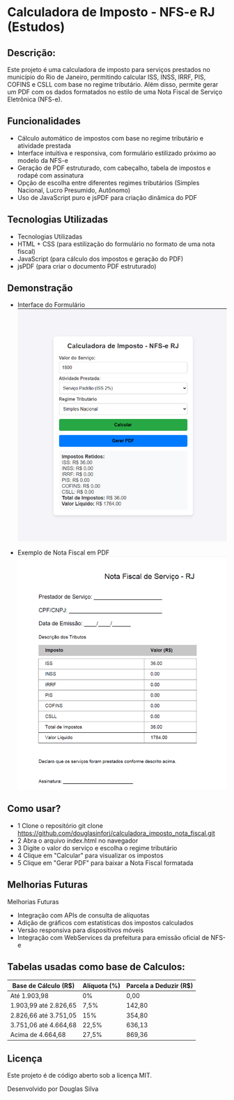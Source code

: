 # Calculadora de Imposto - NFS-e RJ (Estudos)

## Descrição:

Este projeto é uma calculadora de imposto para serviços prestados no município do Rio de Janeiro, 
permitindo calcular ISS, INSS, IRRF, PIS, COFINS e CSLL com base no regime tributário. 
Além disso, permite gerar um PDF com os dados formatados no estilo de uma Nota Fiscal de Serviço Eletrônica (NFS-e).


## Funcionalidades
 - Cálculo automático de impostos com base no regime tributário e atividade prestada
 - Interface intuitiva e responsiva, com formulário estilizado próximo ao modelo da NFS-e
 - Geração de PDF estruturado, com cabeçalho, tabela de impostos e rodapé com assinatura
 - Opção de escolha entre diferentes regimes tributários (Simples Nacional, Lucro Presumido, Autônomo)
 - Uso de JavaScript puro e jsPDF para criação dinâmica do PDF

## Tecnologias Utilizadas
 - Tecnologias Utilizadas
 - HTML + CSS (para estilização do formulário no formato de uma nota fiscal)
 - JavaScript (para cálculo dos impostos e geração do PDF)
 - jsPDF (para criar o documento PDF estruturado)

## Demonstração
 - Interface do Formulário
![Formulário](assets/formulario.png)

- Exemplo de Nota Fiscal em PDF
![pdf_gerado](assets/pdf_gerado.png)

## Como usar?

- 1 Clone o repositório
  git clone https://github.com/douglasinforj/calculadora_imposto_nota_fiscal.git
- 2 Abra o arquivo index.html no navegador
- 3 Digite o valor do serviço e escolha o regime tributário
- 4 Clique em "Calcular" para visualizar os impostos
- 5 Clique em "Gerar PDF" para baixar a Nota Fiscal formatada

## Melhorias Futuras

Melhorias Futuras
- Integração com APIs de consulta de alíquotas
- Adição de gráficos com estatísticas dos impostos calculados
- Versão responsiva para dispositivos móveis
- Integração com WebServices da prefeitura para emissão oficial de NFS-e

## Tabelas usadas como base de Calculos:
| Base de Cálculo (R$)      | Alíquota (%) | Parcela a Deduzir (R$)  |
|---------------------------|--------------|-------------------------|
| Até 1.903,98              | 0%           | 0,00                    |
| 1.903,99 até 2.826,65     | 7,5%         | 142,80                  |
| 2.826,66 até 3.751,05     | 15%          | 354,80                  |
| 3.751,06 até 4.664,68     | 22,5%        | 636,13                  |
| Acima de 4.664,68         | 27,5%        | 869,36                  |

## Licença
Este projeto é de código aberto sob a licença MIT.

Desenvolvido por Douglas Silva